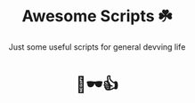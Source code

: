 <div align="center">

# Awesome Scripts ☘️

Just some useful scripts for general devving life

# 🚬🕶👍

</div>
